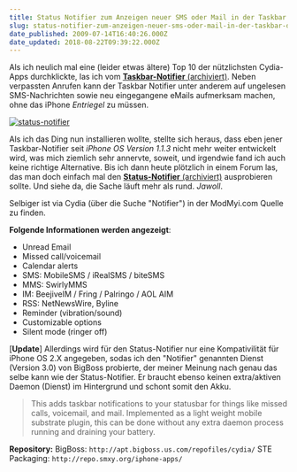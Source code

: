```yaml
---
title: Status Notifier zum Anzeigen neuer SMS oder Mail in der Taskbar des iPhone
slug: status-notifier-zum-anzeigen-neuer-sms-oder-mail-in-der-taskbar-des-iphone-2
date_published: 2009-07-14T16:40:26.000Z
date_updated: 2018-08-22T09:39:22.000Z
---
```


Als ich neulich mal eine (leider etwas ältere) Top 10 der nützlichsten Cydia-Apps durchklickte, las ich vom [**Taskbar-Notifier** (archiviert)](http://web.archive.org/web/20080714043144/http://code.google.com:80/p/taskbar-notifier/). Neben verpassten Anrufen kann der Taskbar Notifier unter anderem auf ungelesen SMS-Nachrichten sowie neu eingegangene eMails aufmerksam machen, ohne das iPhone *Entriegel* zu müssen.

[![status-notifier](//picdump.thafaker.de/2009/07/status-notifier.PNG)](http://picdump.thafaker.de/2009/07/status-notifier.PNG)

Als ich das Ding nun installieren wollte, stellte sich heraus, dass eben jener Taskbar-Notifier seit *iPhone OS Version 1.1.3* nicht mehr weiter entwickelt wird, was mich ziemlich sehr annervte, soweit, und irgendwie fand ich auch keine richtige Alternative. Bis ich dann heute plötzlich in einem Forum las, das man doch einfach mal den [**Status-Notifier** (archiviert)](http://web.archive.org/web/20090306173440/http://code.google.com:80/p/statusnotifier/) ausprobieren sollte. Und siehe da, die Sache läuft mehr als rund. *Jawoll*.

Selbiger ist via Cydia  (über die Suche "Notifier") in der ModMyi.com Quelle zu finden.

**Folgende Informationen werden angezeigt**:

- Unread Email
- Missed call/voicemail
- Calendar alerts
-  SMS: MobileSMS / iRealSMS / biteSMS
- MMS: SwirlyMMS
- IM: BeejiveIM / Fring / Palringo / AOL AIM
- RSS: NetNewsWire, Byline
- Reminder (vibration/sound)
- Customizable options
- Silent mode (ringer off)

[**Update**] Allerdings wird für den Status-Notifier nur eine Kompativilität für iPhone OS 2.X angegeben, sodas ich den "Notifier" genannten Dienst (Version 3.0) von BigBoss probierte, der meiner Meinung nach genau das selbe kann wie der Status-Notifier. Er braucht ebenso keinen extra/aktiven Daemon (Dienst) im Hintergrund und schont somit den Akku.

> This adds taskbar notifications to your statusbar for things like missed calls, voicemail, and mail. Implemented as a light weight mobile substrate plugin, this can be done without any extra daemon process running and draining your battery.

**Repository:**
BigBoss: `http://apt.bigboss.us.com/repofiles/cydia/`
STE Packaging: `http://repo.smxy.org/iphone-apps/`

